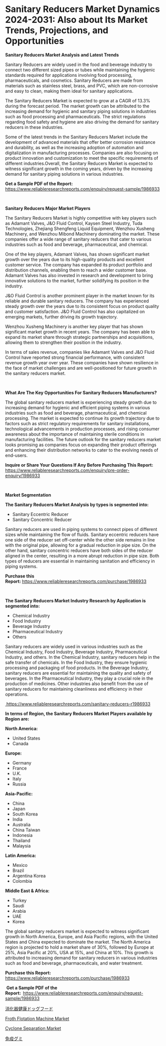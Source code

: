 <p><h1>Sanitary Reducers Market Dynamics 2024-2031: Also about Its Market Trends, Projections, and Opportunities</h1></p><p><strong>Sanitary Reducers Market Analysis and Latest Trends</strong></p>
<p><p>Sanitary Reducers are widely used in the food and beverage industry to connect two different sized pipes or tubes while maintaining the hygienic standards required for applications involving food processing, pharmaceuticals, and cosmetics. Sanitary Reducers are made from materials such as stainless steel, brass, and PVC, which are non-corrosive and easy to clean, making them ideal for sanitary applications.</p><p>The Sanitary Reducers Market is expected to grow at a CAGR of 13.3% during the forecast period. The market growth can be attributed to the increasing demand for hygienic and sanitary piping solutions in industries such as food processing and pharmaceuticals. The strict regulations regarding food safety and hygiene are also driving the demand for sanitary reducers in these industries.</p><p>Some of the latest trends in the Sanitary Reducers Market include the development of advanced materials that offer better corrosion resistance and durability, as well as the increasing adoption of automation and digitalization in manufacturing processes. Companies are also focusing on product innovation and customization to meet the specific requirements of different industries.Overall, the Sanitary Reducers Market is expected to witness significant growth in the coming years, driven by the increasing demand for sanitary piping solutions in various industries.</p></p>
<p><strong>Get a Sample PDF of the Report:&nbsp;</strong> <a href="https://www.reliableresearchreports.com/enquiry/request-sample/1986933">https://www.reliableresearchreports.com/enquiry/request-sample/1986933</a></p>
<p>&nbsp;</p>
<p><strong>Sanitary Reducers Major Market Players</strong></p>
<p><p>The Sanitary Reducers Market is highly competitive with key players such as Adamant Valves, J&O Fluid Control, Kaysen Steel Industry, Tuda Technologies, Zhejiang Shengfeng Liquid Equipment, Wenzhou Xusheng Machinery, and Wenzhou Mibond Machinery dominating the market. These companies offer a wide range of sanitary reducers that cater to various industries such as food and beverage, pharmaceutical, and chemical.</p><p>One of the key players, Adamant Valves, has shown significant market growth over the years due to its high-quality products and excellent customer service. The company has expanded its product portfolio and distribution channels, enabling them to reach a wider customer base. Adamant Valves has also invested in research and development to bring innovative solutions to the market, further solidifying its position in the industry.</p><p>J&O Fluid Control is another prominent player in the market known for its reliable and durable sanitary reducers. The company has experienced steady growth over the years due to its consistent focus on product quality and customer satisfaction. J&O Fluid Control has also capitalized on emerging markets, further driving its growth trajectory.</p><p>Wenzhou Xusheng Machinery is another key player that has shown significant market growth in recent years. The company has been able to expand its market share through strategic partnerships and acquisitions, allowing them to strengthen their position in the industry.</p><p>In terms of sales revenue, companies like Adamant Valves and J&O Fluid Control have reported strong financial performance, with consistent revenue growth year over year. These companies have shown resilience in the face of market challenges and are well-positioned for future growth in the sanitary reducers market.</p></p>
<p>&nbsp;</p>
<p><strong>What Are The Key Opportunities For Sanitary Reducers Manufacturers?</strong></p>
<p><p>The global sanitary reducers market is experiencing steady growth due to increasing demand for hygienic and efficient piping systems in various industries such as food and beverage, pharmaceutical, and chemical processing. The market is expected to continue its growth trajectory due to factors such as strict regulatory requirements for sanitary installations, technological advancements in production processes, and rising consumer awareness about the importance of maintaining sterile conditions in manufacturing facilities. The future outlook for the sanitary reducers market looks promising as companies focus on expanding their product offerings and enhancing their distribution networks to cater to the evolving needs of end-users.</p></p>
<p><strong>Inquire or Share Your Questions If Any Before Purchasing This Report:</strong> <a href="https://www.reliableresearchreports.com/enquiry/pre-order-enquiry/1986933">https://www.reliableresearchreports.com/enquiry/pre-order-enquiry/1986933</a></p>
<p>&nbsp;</p>
<p><strong>Market Segmentation</strong></p>
<p><strong>The Sanitary Reducers Market Analysis by types is segmented into:</strong></p>
<p><ul><li>Sanitary Eccentric Reducer</li><li>Sanitary Concentric Reducer</li></ul></p>
<p><p>Sanitary reducers are used in piping systems to connect pipes of different sizes while maintaining the flow of fluids. Sanitary eccentric reducers have one side of the reducer set off-center while the other side remains in line with the original pipe, allowing for a gradual reduction in pipe size. On the other hand, sanitary concentric reducers have both sides of the reducer aligned in the center, resulting in a more abrupt reduction in pipe size. Both types of reducers are essential in maintaining sanitation and efficiency in piping systems.</p></p>
<p><strong>Purchase this Report:&nbsp;</strong><a href="https://www.reliableresearchreports.com/purchase/1986933">https://www.reliableresearchreports.com/purchase/1986933</a></p>
<p>&nbsp;</p>
<p><strong>The Sanitary Reducers Market Industry Research by Application is segmented into:</strong></p>
<p><ul><li>Chemical Industry</li><li>Food Industry</li><li>Beverage Industry</li><li>Pharmaceutical Industry</li><li>Others</li></ul></p>
<p><p>Sanitary reducers are widely used in various industries such as the Chemical Industry, Food Industry, Beverage Industry, Pharmaceutical Industry, and others. In the Chemical Industry, sanitary reducers help in the safe transfer of chemicals. In the Food Industry, they ensure hygienic processing and packaging of food products. In the Beverage Industry, sanitary reducers are essential for maintaining the quality and safety of beverages. In the Pharmaceutical Industry, they play a crucial role in the production of medicines. Other industries also benefit from the use of sanitary reducers for maintaining cleanliness and efficiency in their operations.</p></p>
<p><a href="https://www.reliableresearchreports.com/sanitary-reducers-r1986933">&nbsp;https://www.reliableresearchreports.com/sanitary-reducers-r1986933</a></p>
<p><strong>In terms of Region, the Sanitary Reducers Market Players available by Region are:</strong></p>
<p>
    <p> <strong> North America: </strong>
        <ul>
            <li>United States</li>
            <li>Canada</li>
        </ul>
        </p> 
    <p> <strong> Europe: </strong>
        <ul>
            <li>Germany</li>
            <li>France</li>
            <li>U.K.</li>
            <li>Italy</li>
            <li>Russia</li>
        </ul>
        </p> 
    <p> <strong> Asia-Pacific: </strong>
        <ul>
            <li>China</li>
            <li>Japan</li>
            <li>South Korea</li>
            <li>India</li>
            <li>Australia</li>
            <li>China Taiwan</li>
            <li>Indonesia</li>
            <li>Thailand</li>
            <li>Malaysia</li>
        </ul>
        </p> 
    <p> <strong> Latin America: </strong>
        <ul>
            <li>Mexico</li>
            <li>Brazil</li>
            <li>Argentina Korea</li>
            <li>Colombia</li>
        </ul>
        </p> 
    <p> <strong> Middle East & Africa: </strong>
        <ul>
            <li>Turkey</li>
            <li>Saudi</li>
            <li>Arabia</li>
            <li>UAE</li>
            <li>Korea</li>
        </ul>
    </p>
    </p>
<p><p>The global sanitary reducers market is expected to witness significant growth in North America, Europe, and Asia Pacific regions, with the United States and China expected to dominate the market. The North America region is projected to hold a market share of 30%, followed by Europe at 25%, Asia Pacific at 20%, USA at 15%, and China at 10%. This growth is attributed to increasing demand for sanitary reducers in various industries such as food and beverage, pharmaceuticals, and water treatment.</p></p>
<p><strong>Purchase this Report: </strong><a href="https://www.reliableresearchreports.com/purchase/1986933">https://www.reliableresearchreports.com/purchase/1986933</a></p>
<p>&nbsp;<strong>Get a Sample PDF of the Report:&nbsp;&nbsp;</strong><a href="https://www.reliableresearchreports.com/enquiry/request-sample/1986933">https://www.reliableresearchreports.com/enquiry/request-sample/1986933</a></p>
<p><strong></strong></p>
<p><p><a href="https://github.com/marbadji/Market-Research-Report-List-1/blob/main/859944433969.md">消化器健康ドッグフード</a></p><p><a href="https://github.com/AKSHATREPORTPRIME/Market-Research-Report-List-4/blob/main/froth-flotation-machine-market.md">Froth Flotation Machine Market</a></p><p><a href="https://github.com/mancsybtousav/Market-Research-Report-List-2/blob/main/cyclone-separation-market.md">Cyclone Separation Market</a></p><p><a href="https://github.com/KaydenJohns1964/Market-Research-Report-List-1/blob/main/678031233970.md">免疫グミ</a></p></p>
